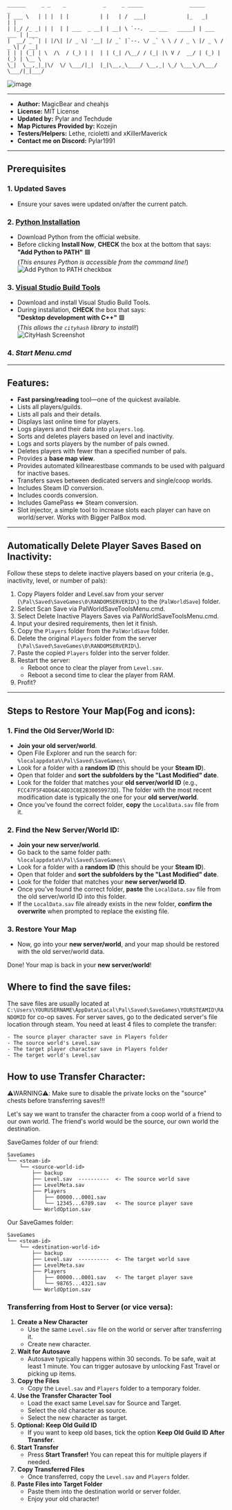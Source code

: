 ```
______     _ _    _            _     _ _____               _____           _     
| ___ \   | | |  | |          | |   | /  ___|             |_   _|         | |    
| |_/ /_ _| | |  | | ___  _ __| | __| \ `--.  __ ___   _____| | ___   ___ | |___ 
|  __/ _` | | |/\| |/ _ \| '__| |/ _` |`--. \/ _` \ \ / / _ \ |/ _ \ / _ \| / __|
| | | (_| | \  /\  / (_) | |  | | (_| /\__/ / (_| |\ V /  __/ | (_) | (_) | \__ \
\_|  \__,_|_|\/  \/ \___/|_|  |_|\__,_\____/ \__,_| \_/ \___\_/\___/ \___/|_|___/
```
![image](https://github.com/user-attachments/assets/17fbb152-48d5-4c99-96e6-0dde3b98a0f7)



---

- **Author:** MagicBear and cheahjs  
- **License:** MIT License  
- **Updated by:** Pylar and Techdude  
- **Map Pictures Provided by:** Kozejin  
- **Testers/Helpers:** Lethe, rcioletti and xKillerMaverick  
- **Contact me on Discord:** Pylar1991

---

## Prerequisites

### 1. **Updated Saves**
- Ensure your saves were updated on/after the current patch.

### 2. **[Python Installation](https://www.python.org/downloads)**
- Download Python from the official website.  
- Before clicking **Install Now**, **CHECK** the box at the bottom that says:  
  **"Add Python to PATH"** 🟩  
  (*This ensures Python is accessible from the command line!*)  
  ![Add Python to PATH checkbox](https://i.imgur.com/SCJEkdJ.png)

### 3. **[Visual Studio Build Tools](https://visualstudio.microsoft.com/visual-cpp-build-tools/)**
- Download and install Visual Studio Build Tools.  
- During installation, **CHECK** the box that says:  
  **"Desktop development with C++"** 🟩  
  (*This allows the `cityhash` library to install!*)  
  ![CityHash Screenshot](https://i.imgur.com/RZGZ9So.png)
  
### 4. ***Start Menu.cmd***

---



## Features:

- **Fast parsing/reading** tool—one of the quickest available.  
- Lists all players/guilds.  
- Lists all pals and their details.  
- Displays last online time for players.  
- Logs players and their data into `players.log`.  
- Sorts and deletes players based on level and inactivity.  
- Logs and sorts players by the number of pals owned.  
- Deletes players with fewer than a specified number of pals.   
- Provides a **base map view**.
- Provides automated killnearestbase commands to be used with palguard for inactive bases.
- Transfers saves between dedicated servers and single/coop worlds.  
- Includes Steam ID conversion.
- Includes coords conversion.  
- Includes GamePass ⇔ Steam conversion.
- Slot injector, a simple tool to increase slots each player can have on world/server. Works with Bigger PalBox mod.

---

## Automatically Delete Player Saves Based on Inactivity:

Follow these steps to delete inactive players based on your criteria (e.g., inactivity, level, or number of pals):

1. Copy Players folder and Level.sav from your server (`\Pal\Saved\SaveGames\0\RANDOMSERVERID\`) to the (`PalWorldSave`) folder. 
2. Select Scan Save via PalWorldSaveToolsMenu.cmd.
3. Select Delete Inactive Players Saves via PalWorldSaveToolsMenu.cmd.
4. Input your desired requirements, then let it finish.  
5. Copy the `Players` folder from the `PalWorldSave` folder.  
6. Delete the original `Players` folder from the server (`\Pal\Saved\SaveGames\0\RANDOMSERVERID\`).  
7. Paste the copied `Players` folder into the server folder.  
8. Restart the server:  
   - Reboot once to clear the player from `Level.sav`.  
   - Reboot a second time to clear the player from RAM.  
9. Profit?  

---

## Steps to Restore Your Map(Fog and icons):

### 1. Find the Old Server/World ID:
- **Join your old server/world**.
- Open File Explorer and run the search for:  
  `%localappdata%\Pal\Saved\SaveGames\`
- Look for a folder with a **random ID** (this should be your **Steam ID**).
- Open that folder and **sort the subfolders by the "Last Modified" date**.
- Look for the folder that matches your **old server/world ID** (e.g., `FCC47F5F4DD6AC48D3C0E2B30059973D`). The folder with the most recent modification date is typically the one for your **old server/world**.
- Once you've found the correct folder, **copy** the `LocalData.sav` file from it.

### 2. Find the New Server/World ID:
- **Join your new server/world**.
- Go back to the same folder path:  
  `%localappdata%\Pal\Saved\SaveGames\`
- Look for a folder with a **random ID** (this should be your **Steam ID**).
- Open that folder and **sort the subfolders by the "Last Modified" date**.
- Look for the folder that matches your **new server/world ID**.
- Once you've found the correct folder, **paste** the `LocalData.sav` file from the old server/world ID into this folder.
- If the `LocalData.sav` file already exists in the new folder, **confirm the overwrite** when prompted to replace the existing file.

### 3. Restore Your Map
- Now, go into your **new server/world**, and your map should be restored with the old server/world data.

Done! Your map is back in your **new server/world**!

## Where to find the save files:

The save files are usually located at `C:\Users\YOURUSERNAME\AppData\Local\Pal\Saved\SaveGames\YOURSTEAMID\RANDOMID` for co-op saves.
For server saves, go to the dedicated server's file location through steam.
You need at least 4 files to complete the transfer:
```
- The source player character save in Players folder
- The source world's Level.sav
- The target player character save in Players folder
- The target world's Level.sav
```

## How to use Transfer Character:

⚠️WARNING⚠️: Make sure to disable the private locks on the "source" chests before transferring saves!!!

Let's say we want to transfer the character from a coop world of a friend to our own world.
The friend's world would be the source, our own world the destination.

SaveGames folder of our friend:
```
SaveGames
└── <steam-id>
    └── <source-world-id>
        ├── backup
        ├── Level.sav  ----------  <- The source world save
        ├── LevelMeta.sav
        ├── Players
        │   ├── 00000...0001.sav
        │   └── 12345...6789.sav   <- The source player save
        └── WorldOption.sav
```
Our SaveGames folder:
```
SaveGames
└── <steam-id>
    └── <destination-world-id>
        ├── backup
        ├── Level.sav  ----------  <- The target world save
        ├── LevelMeta.sav
        ├── Players
        │   ├── 00000...0001.sav   <- The target player save
        │   └── 98765...4321.sav
        └── WorldOption.sav
```

### Transferring from Host to Server (or vice versa):

1. **Create a New Character**  
   - Use the same `Level.sav` file on the world or server after transferring it.
   - Create new character.
2. **Wait for Autosave**  
   - Autosave typically happens within 30 seconds. To be safe, wait at least 1 minute. You can trigger autosave by unlocking Fast Travel or picking up items.
3. **Copy the Files**  
   - Copy the `Level.sav` and `Players` folder to a temporary folder.
4. **Use the Transfer Character Tool**  
   - Load the exact same Level.sav for Source and Target.
   - Select the old character as source.
   - Select the new character as target.   
5. **Optional: Keep Old Guild ID**  
   - If you want to keep old bases, tick the option **Keep Old Guild ID After Transfer**.
6. **Start Transfer**  
   - Press **Start Transfer!** You can repeat this for multiple players if needed.
7. **Copy Transferred Files**  
   - Once transferred, copy the `Level.sav` and `Players` folder.
8. **Paste Files into Target Folder**  
   - Paste them into the destination world or server folder.
   - Enjoy your old character!
